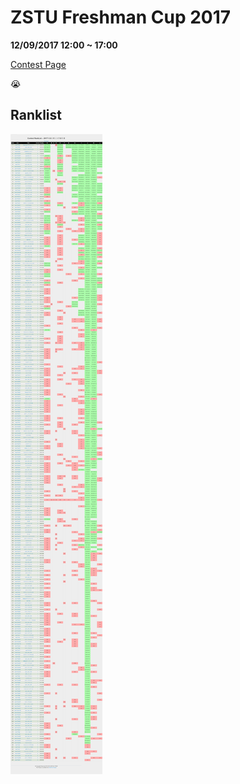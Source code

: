 # ZSTU Freshman Cup 2017

**12/09/2017 12:00 ~ 17:00**

[Contest Page](http://oj.acm.zstu.edu.cn/JudgeOnline/contest.php?cid=4034)  

:sob:

## Ranklist

![Ranklist](ranklist.png)


